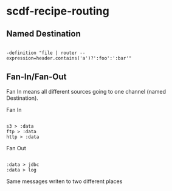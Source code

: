 # scdf-recipe-routing

## Named Destination

```shell

-definition "file | router --expression=header.contains('a')?':foo':':bar'"

```

## Fan-In/Fan-Out

Fan In means all different sources going to one channel (named Destination).

Fan In

```shell

s3 > :data
ftp > :data
http > :data

```

Fan Out

```shell

:data > jdbc
:data > log

```

Same messages writen to two different places
